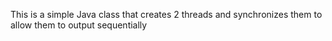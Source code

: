 This is a simple Java class that creates 2 threads and synchronizes them to allow them to output sequentially